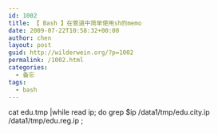 ```yaml
---
id: 1002
title: 【 Bash 】在管道中简单使用sh的memo
date: 2009-07-22T10:58:32+00:00
author: chen
layout: post
guid: http://wilderwein.org/?p=1002
permalink: /1002.html
categories:
  - 备忘
tags:
  - bash
---
```

cat edu.tmp |while read ip; do grep $ip /data1/tmp/edu.city.ip /data1/tmp/edu.reg.ip ;
